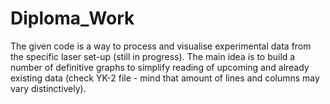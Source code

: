 # Diploma_Work
The given code is a way to process and visualise experimental data from the specific laser set-up (still in progress). The main idea is to build a number of definitive graphs to simplify reading of upcoming and already existing data (check YK-2 file - mind that amount of lines and columns may vary distinctively).
